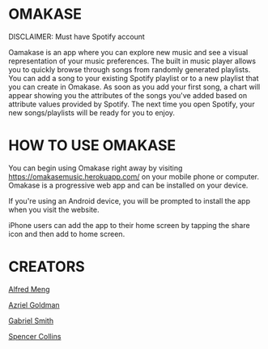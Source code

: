 # OMAKASE

DISCLAIMER: Must have Spotify account

Oamakase is an app where you can explore new music and see a visual representation of your music preferences. The built in music player allows you to quickly browse through songs from randomly generated playlists. You can add a song to your existing Spotify playlist or to a new playlist that you can create in Omakase. As soon as you add your first song, a chart will appear showing you the attributes of the songs you've added based on attribute values provided by Spotify. The next time you open Spotify, your new songs/playlists will be ready for you to enjoy.

# HOW TO USE OMAKASE

You can begin using Omakase right away by visiting https://omakasemusic.herokuapp.com/ on your mobile phone or computer. Omakase is a progressive web app and can be installed on your device.

If you're using an Android device, you will be prompted to install the app when you visit the website.

iPhone users can add the app to their home screen by tapping the share icon and then add to home screen.


# CREATORS

[Alfred Meng](https://www.linkedin.com/in/alfredfmeng/)

[Azriel Goldman](https://www.linkedin.com/in/azriel-goldman-67193b77/)

[Gabriel Smith](https://www.linkedin.com/in/gabesmithp/)

[Spencer Collins](https://www.linkedin.com/in/smcollins36/)

